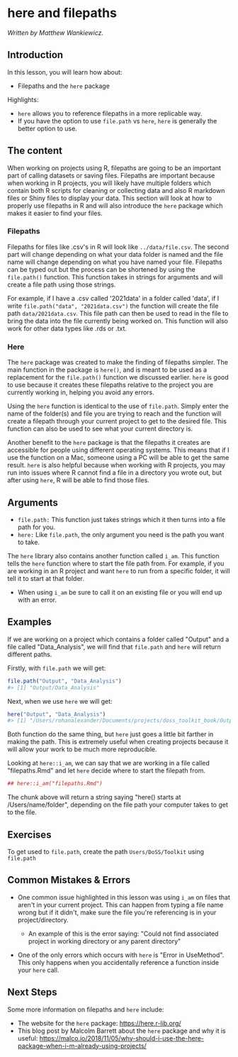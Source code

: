 



# here and filepaths

*Written by Matthew Wankiewicz.*


## Introduction

In this lesson, you will learn how about:

- Filepaths and the `here` package

Highlights:

- `here` allows you to reference filepaths in a more replicable way.
- If you have the option to use `file.path` vs `here`, `here` is generally the better option to use. 

## The content

When working on projects using R, filepaths are going to be an important part of calling datasets or saving files. Filepaths are important because when working in R projects, you will likely have multiple folders which contain both R scripts for cleaning or collecting data and also R markdown files or Shiny files to display your data. This section will look at how to properly use filepaths in R and will also introduce the `here` package which makes it easier to find your files. 

### Filepaths

Filepaths for files like .csv's in R will look like `../data/file.csv`. The second part will change depending on what your data folder is named and the file name will change depending on what you have named your file. Filepaths can be typed out but the process can be shortened by using the `file.path()` function. This function takes in strings for arguments and will create a file path using those strings. 

For example, if I have a .csv called '2021data' in a folder called 'data', if I write `file.path("data", "2021data.csv")` the function will create the file path `data/2021data.csv`. This file path can then be used to read in the file to bring the data into the file currently being worked on. This function will also work for other data types like .rds or .txt. 

### Here

The `here` package was created to make the finding of filepaths simpler. The main function in the package is `here()`, and is meant to be used as a replacement for the `file.path()` function we discussed earlier. `here` is good to use because it creates these filepaths relative to the project you are currently working in, helping you avoid any errors. 

Using the `here` function is identical to the use of `file.path`. Simply enter the name of the folder(s) and file you are trying to reach and the function will create a filepath through your current project to get to the desired file. This function can also be used to see what your current directory is. 

Another benefit to the `here` package is that the filepaths it creates are accessible for people using different operating systems. This means that if I use the function on a Mac, someone using a PC will be able to get the same result. `here` is also helpful because when working with R projects, you may run into issues where R cannot find a file in a directory you wrote out, but after using `here`, R will be able to find those files.

## Arguments

- `file.path:` This function just takes strings which it then turns into a file path for you.
- `here:` Like `file.path`, the only argument you need is the path you want to take. 

The `here` library also contains another function called `i_am`. This function tells the `here` function where to start the file path from. For example, if you are working in an R project and want `here` to run from a specific folder, it will tell it to start at that folder.
- When using `i_am` be sure to call it on an existing file or you will end up with an error.

## Examples

If we are working on a project which contains a folder called "Output" and a file called "Data_Analysis", we will find that `file.path` and `here` will return different paths. 

Firstly, with `file.path` we will get:

```r
file.path("Output", "Data_Analysis")
#> [1] "Output/Data_Analysis"
```

Next, when we use `here` we will get:

```r
here("Output", "Data_Analysis")
#> [1] "/Users/rohanalexander/Documents/projects/doss_toolkit_book/Output/Data_Analysis"
```

Both function do the same thing, but `here` just goes a little bit farther in making the path. This is extremely useful when creating projects because it will allow your work to be much more reproducible. 

Looking at `here::i_am`, we can say that we are working in a file called "filepaths.Rmd" and let `here` decide where to start the filepath from.

```r
## here::i_am("filepaths.Rmd")
```
The chunk above will return a string saying "here() starts at /Users/name/folder", depending on the file path your computer takes to get to the file. 

## Exercises

To get used to `file.path`, create the path `Users/DoSS/Toolkit` using `file.path`

<!-- ```{r file-path-exercise, exercise = TRUE} -->

<!-- ``` -->

<!-- ```{r file-path-exercise-solution} -->
<!-- file.path("Users", "DoSS", "Toolkit") -->
<!-- ``` -->

<!-- Now, try entering in the same argument with `here`. Don't worry if the filenames get repeated. -->

<!-- ```{r here-example-exercise, exercise = TRUE} -->

<!-- ``` -->

<!-- ```{r here-example-exercise-solution} -->
<!-- here("Users", "DoSS", "Toolkit") -->
<!-- ``` -->


<!-- ```{r here-mult-choice1, echo=FALSE} -->
<!-- question("Which function makes more extending file paths", -->
<!--          answer("makepath"), -->
<!--          answer("here", correct = T), -->
<!--          answer("file.path"), -->
<!--          answer("i_am"), -->
<!--          allow_retry = T) -->
<!-- ``` -->


<!-- ```{r here-mult-choice2, echo=FALSE} -->
<!-- question("When using `i_am`, can you use any file as the argument?", -->
<!--          answer("Yes"), -->
<!--          answer("No", correct = T,  -->
<!--                 message = "The file must be contained an existing file in the project."), -->
<!--          allow_retry = T) -->
<!-- ``` -->

<!-- ```{r here-mult-choice3, echo=FALSE} -->
<!-- question("What are the benefits of using functions like `here` or `file.path` (Select all that apply)?", -->
<!--          answer("Usable over different OS's", correct = T), -->
<!--          answer("There are no benefits"), -->
<!--          answer("Can help avoid errors when calling for files", correct = T), -->
<!--          answer("It allows your work to be more replicable", correct = T), -->
<!--          allow_retry = T) -->
<!-- ``` -->

<!-- ```{r here-mult-choice4, echo=FALSE} -->
<!-- question("True or False, can `here` be used inside functions like `read_csv` to read in files?", -->
<!--          answer("True", correct = T), -->
<!--          answer("False"), -->
<!--          allow_retry = T) -->
<!-- ``` -->


## Common Mistakes & Errors

- One common issue highlighted in this lesson was using `i_am` on files that aren't in your current project. This can happen from typing a file name wrong but if it didn't, make sure the file you're referencing is in your project/directory.
  - An example of this is the error saying: "Could not find associated project in working directory or any parent directory"
  
- One of the only errors which occurs with `here` is "Error in UseMethod". This only happens when you accidentally reference a function inside your `here` call. 

## Next Steps

Some more information on filepaths and `here` include:

- The website for the `here` package: https://here.r-lib.org/
- This blog post by Malcolm Barrett about the `here` package and why it is useful: https://malco.io/2018/11/05/why-should-i-use-the-here-package-when-i-m-already-using-projects/




